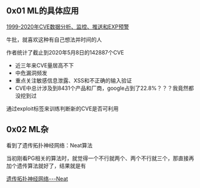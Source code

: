 ## 0x01 ML的具体应用

[1999-2020年CVE数据分析、监控、推送和EXP预警](https://github.com/404notf0und/CVE-Flow/blob/master/1999-2020%E5%B9%B4CVE%E6%95%B0%E6%8D%AE%E5%88%86%E6%9E%90%E3%80%81%E7%9B%91%E6%8E%A7%E3%80%81%E6%8E%A8%E9%80%81%E5%92%8CEXP%E9%A2%84%E8%AD%A6.md)  

牛批，就喜欢这种有自己想法并时间的人  

作者统计了截止到2020年5月8日的142887个CVE  
- 近三年来CVE量居高不下  
- 中危漏洞频发  
- 重点关注敏感信息泄露、XSS和不正确的输入验证  
- CVE中总计涉及到8431个产品和厂商，google占到了22.8%？？？我竟然都没挖到过  

通过exploit标签来训练判断新的CVE是否可利用  

## 0x02 ML杂  

看到了遗传拓扑神经网络：Neat算法  

当初刚看PG相关的算法时，就觉得一个不行就两个、两个不行就三个，那直接再加个遗传算法就好了，结果就是有  

[遗传拓扑神经网络---Neat](https://zhuanlan.zhihu.com/p/87571775)  

